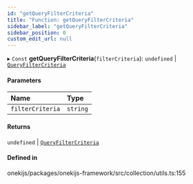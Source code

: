 ```yaml
---
id: "getQueryFilterCriteria"
title: "Function: getQueryFilterCriteria"
sidebar_label: "getQueryFilterCriteria"
sidebar_position: 0
custom_edit_url: null
---
```


▸ `Const` **getQueryFilterCriteria**(`filterCriteria`): `undefined` \| [`QueryFilterCriteria`](../interfaces/QueryFilterCriteria.md)

#### Parameters

| Name | Type |
| :------ | :------ |
| `filterCriteria` | `string` |

#### Returns

`undefined` \| [`QueryFilterCriteria`](../interfaces/QueryFilterCriteria.md)

#### Defined in

onekijs/packages/onekijs-framework/src/collection/utils.ts:155
